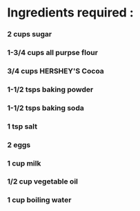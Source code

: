 # Ingredients required :

### 2 cups               sugar
### 1-3/4 cups           all purpse flour
### 3/4 cups             HERSHEY'S Cocoa
### 1-1/2 tsps           baking powder 
### 1-1/2 tsps           baking soda
### 1 tsp                salt
### 2                    eggs
### 1 cup                milk
### 1/2 cup              vegetable oil
### 1 cup                boiling water
